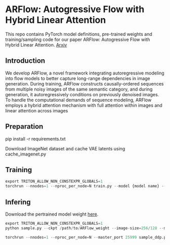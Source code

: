 
# ARFlow: Autogressive Flow with Hybrid Linear Attention

This repo contains PyTorch model definitions, pre-trained weights and training/sampling code for our paper ARFlow: Autogressive Flow with Hybrid Linear Attention. [Arxiv](https://arxiv.org/abs/2501.16085)

## Introduction
We develop ARFlow, a novel framework integrating autoregressive modeling into flow models to better capture long-range dependencies in image generation. During training, ARFlow constructs causally-ordered sequences from multiple noisy images of the same semantic category, and during generation, it autoregressively conditions on previously denoised images. To handle the computational demands of sequence modeling, ARFlow employs a hybrid attention mechanism with full attention within images and linear attention across images

## Preparation

pip install -r requirements.txt


Download ImageNet dataset and cache VAE latents using cache_imagenet.py

## Training
```python
export TRITON_ALLOW_NON_CONSTEXPR_GLOBALS=1
torchrun --nnodes=1 --nproc_per_node=N train.py --model {model name} --data-path /path/to/imagenet
```
## Infering
Download the pertrained model weight [here](https://huggingface.co/MudeHui/ARFlow-Weights).
```python
export TRITON_ALLOW_NON_CONSTEXPR_GLOBALS=1
python sample.py --ckpt /path/to/ARFlow_weight --image-size=256/128 --model={model name} --cfg-scale={cfg scale}

torchrun --nnodes=1 --nproc_per_node=N --master_port 25999 sample_ddp.py  --model ARFlow-XL/2 --num-fid-samples {number} --cfg {cfg scale} --num-sampling-steps {setps} --ckpt /path/to/ARFlow_weight
```